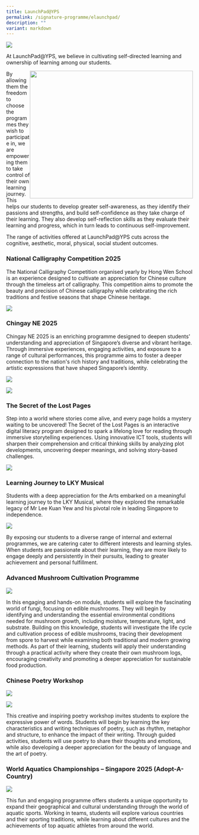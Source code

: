 ```yaml
---
title: LaunchPad@YPS
permalink: /signature-programme/elaunchpad/
description: ""
variant: markdown
---
```

![](/images/Experience/Signature%20Programme/launchpad_01_v1.jpg)

At LaunchPad@YPS, we believe in cultivating self-directed learning and ownership of learning among our students.

<img src="/images/Experience/Signature%20Programme/launchpad_02_v1.jpg" style="width:440px;height:344px; float: right">By allowing them the freedom to choose the programmes they wish to participate in, we are empowering them to take control of their own learning journey. This helps our students to develop greater self-awareness, as they identify their passions and strengths, and build self-confidence as they take charge of their learning. They also develop self-reflection skills as they evaluate their learning and progress, which in turn leads to continuous self-improvement.

The range of activities offered at LaunchPad@YPS cuts across the cognitive, aesthetic, moral, physical, social student outcomes.

### **National Calligraphy Competition 2025**
The National Calligraphy Competition organised yearly by Hong Wen School is an experience designed to cultivate an appreciation for Chinese culture through the timeless art of calligraphy. This competition aims to promote the beauty and precision of Chinese calligraphy while celebrating the rich traditions and festive seasons that shape Chinese heritage.

![](/images/Experience/Signature%20Programme/launchpad_06_v1.jpg)

### **Chingay NE 2025**
Chingay NE 2025 is an enriching programme designed to deepen students' understanding and appreciation of Singapore’s diverse and vibrant heritage. Through immersive experiences, engaging activities, and exposure to a range of cultural performances, this programme aims to foster a deeper connection to the nation's rich history and traditions, while celebrating the artistic expressions that have shaped Singapore’s identity.

![](/images/Experience/Signature%20Programme/launchpad_07_v1.jpg)

![](/images/Experience/Signature%20Programme/launchpad_08_v1.png)

### **The Secret of the Lost Pages**
Step into a world where stories come alive, and every page holds a mystery waiting to be uncovered! The Secret of the Lost Pages is an interactive digital literacy program designed to spark a lifelong love for reading through immersive storytelling experiences. Using innovative ICT tools, students will sharpen their comprehension and critical thinking skills by analyzing plot developments, uncovering deeper meanings, and solving story-based challenges.

![](/images/Experience/Signature%20Programme/launchpad_09_v1.jpg)

### **Learning Journey to LKY Musical**
Students with a deep appreciation for the Arts embarked on a meaningful learning journey to the LKY Musical, where they explored the remarkable legacy of Mr Lee Kuan Yew and his pivotal role in leading Singapore to independence.

![](/images/Experience/Signature%20Programme/launchpad_05_v1.jpg)

By exposing our students to a diverse range of internal and external programmes, we are catering cater to different interests and learning styles. When students are passionate about their learning, they are more likely to engage deeply and persistently in their pursuits, leading to greater achievement and personal fulfillment.

### **Advanced Mushroom Cultivation Programme**

![](/images/Experience/Signature%20Programme/launchpad_10_v1.jpg)

In this engaging and hands-on module, students will explore the fascinating world of fungi, focusing on edible mushrooms. They will begin by identifying and understanding the essential environmental conditions needed for mushroom growth, including moisture, temperature, light, and substrate. Building on this knowledge, students will investigate the life cycle and cultivation process of edible mushrooms, tracing their development from spore to harvest while examining both traditional and modern growing methods. As part of their learning, students will apply their understanding through a practical activity where they create their own mushroom logs, encouraging creativity and promoting a deeper appreciation for sustainable food production.

### **Chinese Poetry Workshop**

![](/images/Experience/Signature%20Programme/launchpad_11_v1.jpg)

![](/images/Experience/Signature%20Programme/launchpad_12_v1.jpg)

This creative and inspiring poetry workshop invites students to explore the expressive power of words. Students will begin by learning the key characteristics and writing techniques of poetry, such as rhythm, metaphor and structure, to enhance the impact of their writing. Through guided activities, students will use poetry to share their thoughts and emotions, while also developing a deeper appreciation for the beauty of language and the art of poetry.

### **World Aquatics Championships – Singapore 2025 (Adopt-A-Country)**

![](/images/Experience/Signature%20Programme/launchpad_13_v1.jpg)

This fun and engaging programme offers students a unique opportunity to expand their geographical and cultural understanding through the world of aquatic sports. Working in teams, students will explore various countries and their sporting traditions, while learning about different cultures and the achievements of top aquatic athletes from around the world.